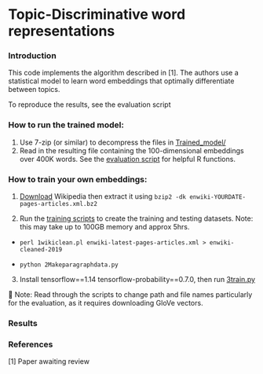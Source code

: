# Topic-Discriminative word representations

### Introduction

This code implements the algorithm described in [1]. The authors use a statistical model to learn word embeddings that optimally differentiate between topics.

To reproduce the results, see the evaluation script


### How to run the trained model:
1) Use 7-zip (or similar) to decompress the files in [Trained_model/](https://github.com/teeshirt-NLP/changepoint/tree/master/Trained_model)
2) Read in the resulting file containing the 100-dimensional embeddings over 400K words. See the [evaluation script](https://github.com/teeshirt-NLP/changepoint/blob/master/Scripts/4eval.R) for helpful R functions.


### How to train your own embeddings:
1) [Download](https://en.wikipedia.org/wiki/Wikipedia:Database_download) Wikipedia then extract it using ```bzip2 -dk enwiki-YOURDATE-pages-articles.xml.bz2```

2) Run the [training scripts](https://github.com/teeshirt-NLP/changepoint/tree/master/Scripts) to create the training and testing datasets. Note: this may take up to 100GB memory and approx 5hrs.

* ```perl 1wikiclean.pl enwiki-latest-pages-articles.xml > enwiki-cleaned-2019```

* ```python 2Makeparagraphdata.py```


3) Install tensorflow==1.14 tensorflow-probability==0.7.0, then run [3train.py](https://github.com/teeshirt-NLP/changepoint/blob/master/Scripts/3train.py)

🔶 Note: Read through the scripts to change path and file names particularly for the evaluation, as it requires downloading GloVe vectors.

### Results



### References
[1] Paper awaiting review

